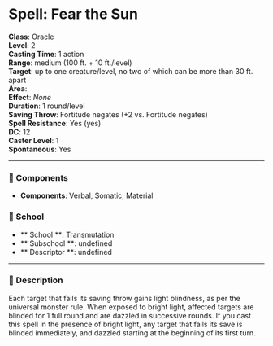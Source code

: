 
# Spell: Fear the Sun
**Class**: Oracle  
**Level**: 2  
**Casting Time**: 1 action  
**Range**: medium (100 ft. + 10 ft./level)  
**Target**: up to one creature/level, no two of which can be more than 30 ft. apart  
**Area**:   
**Effect**: _None_  
**Duration**: 1 round/level  
**Saving Throw**: Fortitude negates (+2 vs. Fortitude negates)  
**Spell Resistance**: Yes (yes)  
**DC**: 12  
**Caster Level**: 1  
**Spontaneous**: Yes

---

### 🔮 Components
- **Components**: Verbal, Somatic, Material

### 🏫 School
- ** School **: Transmutation
- ** Subschool **: undefined
- ** Descriptor **: undefined
---

### 📜 Description
Each target that fails its saving throw gains light blindness, as per the universal monster rule. When exposed to bright light, affected targets are blinded for 1 full round and are dazzled in successive rounds. If you cast this spell in the presence of bright light, any target that fails its save is blinded immediately, and dazzled starting at the beginning of its first turn.
